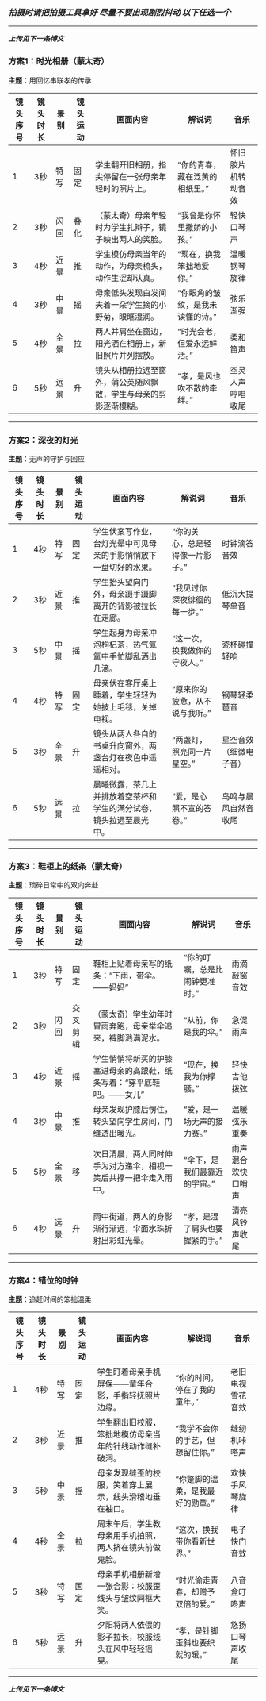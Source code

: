 ### _**拍摄时请把拍摄工具拿好 尽量不要出现剧烈抖动 以下任选一个**_
---

**_上传见下一条博文_**

### **方案1：时光相册（蒙太奇）**  
**主题**：用回忆串联孝的传承  

| 镜头序号 | 镜头时长 | 景别   | 镜头运动 | 画面内容                                                                 | 解说词                           | 音乐                     |  
|----------|----------|--------|----------|--------------------------------------------------------------------------|----------------------------------|--------------------------|  
| 1        | 3秒      | 特写   | 固定     | 学生翻开旧相册，指尖停留在一张母亲年轻时的照片上。                       | “你的青春，藏在泛黄的相纸里。”   | 怀旧胶片机转动音效       |  
| 2        | 3秒      | 闪回   | 叠化     | （蒙太奇）母亲年轻时为学生扎辫子，镜子映出两人的笑脸。                   | “我曾是你怀里撒娇的小孩。”       | 轻快口琴声               |  
| 3        | 4秒      | 近景   | 推       | 学生模仿母亲当年的动作，为母亲梳头，动作生涩却认真。                     | “现在，换我笨拙地爱你。”         | 温暖钢琴旋律             |  
| 4        | 3秒      | 中景   | 摇       | 母亲低头发现白发间夹着一朵学生摘的小野菊，眼眶湿润。                     | “你眼角的皱纹，是我未读懂的诗。” | 弦乐渐强                 |  
| 5        | 4秒      | 全景   | 拉       | 两人并肩坐在窗边，阳光洒在相册上，新旧照片并列摆放。                     | “时光会老，但爱永远鲜活。”       | 柔和笛声                 |  
| 6        | 5秒      | 远景   | 升       | 镜头从相册拉远至窗外，蒲公英随风飘散，学生与母亲的剪影逐渐模糊。         | “孝，是风也吹不散的牵绊。”       | 空灵人声哼唱收尾         |  


---

### **方案2：深夜的灯光**  
**主题**：无声的守护与回应  

| 镜头序号 | 镜头时长 | 景别   | 镜头运动 | 画面内容                                                                 | 解说词                           | 音乐                     |  
|----------|----------|--------|----------|--------------------------------------------------------------------------|----------------------------------|--------------------------|  
| 1        | 4秒      | 特写   | 固定     | 学生伏案写作业，台灯光晕中可见母亲的手影悄悄放下一盘切好的水果。         | “你的关心，总是轻得像一片影子。” | 时钟滴答音效             |  
| 2        | 3秒      | 近景   | 推       | 学生抬头望向门外，母亲蹑手蹑脚离开的背影被拉长在走廊。                   | “我见过你深夜徘徊的每一步。”     | 低沉大提琴单音           |  
| 3        | 5秒      | 中景   | 摇       | 学生起身为母亲冲泡枸杞茶，热气氤氲中手忙脚乱洒出几滴。                   | “这一次，换我做你的守夜人。”     | 瓷杯碰撞轻响             |  
| 4        | 4秒      | 特写   | 固定     | 母亲伏在客厅桌上睡着，学生轻轻为她披上毛毯，关掉电视。                   | “原来你的疲惫，从不说与我听。”   | 钢琴轻柔琶音             |  
| 5        | 3秒      | 全景   | 升       | 镜头从两人各自的书桌升向窗外，两盏台灯在夜色中遥遥相对。                 | “两盏灯，照亮同一片星空。”       | 星空音效（细微电子音）   |  
| 6        | 5秒      | 远景   | 拉       | 晨曦微露，茶几上并排放着空茶杯和学生的满分试卷，镜头拉远至晨光中。       | “爱，是心照不宣的答卷。”         | 鸟鸣与晨风自然音收尾     |  


---

### **方案3：鞋柜上的纸条（蒙太奇）**  
**主题**：琐碎日常中的双向奔赴  

| 镜头序号 | 镜头时长 | 景别   | 镜头运动 | 画面内容                                                                 | 解说词                           | 音乐                     |  
|----------|----------|--------|----------|--------------------------------------------------------------------------|----------------------------------|--------------------------|  
| 1        | 3秒      | 特写   | 固定     | 鞋柜上贴着母亲写的纸条：“下雨，带伞。——妈妈”                            | “你的叮嘱，总是比闹钟更准时。”   | 雨滴敲窗音效             |  
| 2        | 3秒      | 闪回   | 交叉剪辑 | （蒙太奇）学生幼年时冒雨奔跑，母亲举伞追来，裤脚溅满泥水。               | “从前，你是我的伞。”             | 急促雨声                 |  
| 3        | 4秒      | 近景   | 摇       | 学生悄悄将新买的护膝塞进母亲的高跟鞋，纸条写着：“穿平底鞋吧。——女儿”     | “现在，换我为你撑腰。”           | 轻快吉他拨弦             |  
| 4        | 3秒      | 中景   | 推       | 母亲发现护膝后愣住，转头望向学生房间，门缝透出暖光。                     | “爱，是一场无声的接力赛。”       | 温暖弦乐重奏             |  
| 5        | 5秒      | 全景   | 移       | 次日清晨，两人同时伸手为对方递伞，相视一笑后共撑一把伞走入雨中。           | “伞下，是我们最靠近的宇宙。”     | 雨声混合欢快口哨声       |  
| 6        | 4秒      | 远景   | 升       | 雨中街道，两人的身影渐行渐远，伞面水珠折射出彩虹光晕。                   | “孝，是湿了肩头也要握紧的手。”   | 清亮风铃声收尾           |  


---

### **方案4：错位的时钟**  
**主题**：追赶时间的笨拙温柔  

| 镜头序号 | 镜头时长 | 景别   | 镜头运动 | 画面内容                                                                 | 解说词                           | 音乐                     |  
|----------|----------|--------|----------|--------------------------------------------------------------------------|----------------------------------|--------------------------|  
| 1        | 4秒      | 特写   | 固定     | 学生盯着母亲手机屏保——童年合影，手指轻抚照片边缘。                       | “你的时间，停在了我的童年。”     | 老旧电视雪花音效         |  
| 2        | 3秒      | 近景   | 推       | 学生翻出旧校服，笨拙地模仿母亲当年的针线动作缝补破洞。                   | “我学不会你的手艺，但想留住你。” | 缝纫机咔嗒声             |  
| 3        | 5秒      | 中景   | 摇       | 母亲发现缝歪的校服，笑着穿上展示，线头滑稽地垂在袖口。                   | “你蹩脚的温柔，是我最好的勋章。” | 欢快手风琴旋律           |  
| 4        | 4秒      | 全景   | 拉       | 周末午后，学生教母亲用手机拍照，两人挤在镜头前做鬼脸。                   | “这次，换我带你看新世界。”       | 电子快门音效             |  
| 5        | 3秒      | 特写   | 固定     | 母亲手机相册新增一张合影：校服歪线头与皱纹同框大笑。                     | “时光偷走青春，却赠予双倍的爱。” | 八音盒叮咚声             |  
| 6        | 5秒      | 远景   | 升       | 夕阳将两人依偎的影子拉长，校服线头在风中轻轻摇晃。                       | “孝，是针脚歪斜也要织就的暖。”   | 悠扬口琴声收尾           |  


---

**_上传见下一条博文_**